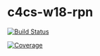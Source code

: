 # c4cs-w18-rpn

[![Build Status](https://travis-ci.org/zimengpan/c4cs-w18-rpn.svg?branch=master)](https://travis-ci.org/zimengpan/c4cs-w18-rpn)

[![Coverage](https://travis-ci.org/zimengpan/c4cs-w18-rpn.svg?branch=master)](https://travis-ci.org/zimengpan/c4cs-w18-rpn)
